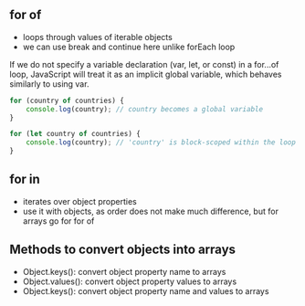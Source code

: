 ## for of

- loops through values of iterable objects
- we can use break and continue here unlike forEach loop

If we do not specify a variable declaration (var, let, or const) in a for...of loop, JavaScript will treat it as an implicit global variable, which behaves similarly to using var.

```js
for (country of countries) {
	console.log(country); // country becomes a global variable
}
```

```js
for (let country of countries) {
	console.log(country); // 'country' is block-scoped within the loop
}
```

## for in

- iterates over object properties
- use it with objects, as order does not make much difference, but for arrays go for for of

## Methods to convert objects into arrays

- Object.keys(): convert object property name to arrays
- Object.values(): convert object property values to arrays
- Object.keys(): convert object property name and values to arrays
